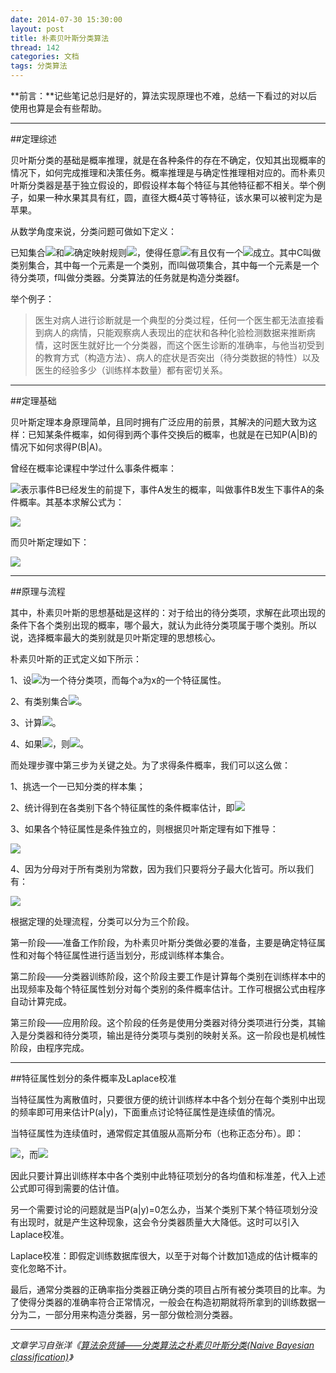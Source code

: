 ```yaml
---
date: 2014-07-30 15:30:00
layout: post
title: 朴素贝叶斯分类算法
thread: 142
categories: 文档
tags: 分类算法
---
```


**前言：**记些笔记总归是好的，算法实现原理也不难，总结一下看过的对以后使用也算是会有些帮助。

----

##定理综述

贝叶斯分类的基础是概率推理，就是在各种条件的存在不确定，仅知其出现概率的情况下，如何完成推理和决策任务。概率推理是与确定性推理相对应的。而朴素贝叶斯分类器是基于独立假设的，即假设样本每个特征与其他特征都不相关。举个例子，如果一种水果其具有红，圆，直径大概4英寸等特征，该水果可以被判定为是苹果。

从数学角度来说，分类问题可做如下定义：

已知集合<img src="http://latex.codecogs.com/gif.latex?C=\left\{y_1,%20y_2,%20...,y_n\right\}">和<img src="http://latex.codecogs.com/gif.latex?I=\left\{x_1,%20x_2,...,%20x_m,...\right\}">确定映射规则<img src="http://latex.codecogs.com/gif.latex?y=f\left\(x\right\)">，使得任意<img src="http://latex.codecogs.com/gif.latex?x_i\inI">有且仅有一个<img src="http://latex.codecogs.com/gif.latex?y_i\inC使得y_i=f\left\(x_i\right\)">成立。其中C叫做类别集合，其中每一个元素是一个类别，而I叫做项集合，其中每一个元素是一个待分类项，f叫做分类器。分类算法的任务就是构造分类器f。

举个例子：

>医生对病人进行诊断就是一个典型的分类过程，任何一个医生都无法直接看到病人的病情，只能观察病人表现出的症状和各种化验检测数据来推断病情，这时医生就好比一个分类器，而这个医生诊断的准确率，与他当初受到的教育方式（构造方法）、病人的症状是否突出（待分类数据的特性）以及医生的经验多少（训练样本数量）都有密切关系。

----

##定理基础

贝叶斯定理本身原理简单，且同时拥有广泛应用的前景，其解决的问题大致为这样：已知某条件概率，如何得到两个事件交换后的概率，也就是在已知P(A|B)的情况下如何求得P(B|A)。

曾经在概率论课程中学过什么事条件概率：

<img src="http://latex.codecogs.com/gif.latex?P\left\(A|B\right\)">表示事件B已经发生的前提下，事件A发生的概率，叫做事件B发生下事件A的条件概率。其基本求解公式为：

<img src="http://latex.codecogs.com/gif.latex?P\left\(A|B\right\)=\frac{P\left\(AB\right\)}{P\left\(B\right\)}">

而贝叶斯定理如下：

<img src="http://latex.codecogs.com/gif.latex?P\left\(B|A\right\)=\frac{P\left\(A|B\right\)P\left\(B\right\)}{P\left\(A\right\)}">

----

##原理与流程

其中，朴素贝叶斯的思想基础是这样的：对于给出的待分类项，求解在此项出现的条件下各个类别出现的概率，哪个最大，就认为此待分类项属于哪个类别。所以说，选择概率最大的类别就是贝叶斯定理的思想核心。

朴素贝叶斯的正式定义如下所示：

1、设<img src="http://latex.codecogs.com/gif.latex?x=\left\{a_1, a_2,...,a_m\right\}">为一个待分类项，而每个a为x的一个特征属性。

2、有类别集合<img src="http://latex.codecogs.com/gif.latex?C=\left\y_1, y_2,...,y_n\right\">。

3、计算<img src="http://latex.codecogs.com/gif.latex?P\left\(y_1|x\right\), P\left\(y_2|x\right\),..., P\left\(y_n|x\right\)">。

4、如果<img src="http://latex.codecogs.com/gif.latex?P\left\(y_k|x\right\)=max\left\{P\left\(y_1|x\right\), P\left\(y_2|x\right\),..., P\left\(y_n|x\right\)\right\}">，则<img src="http://latex.codecogs.com/gif.latex?x\iny_k">。

而处理步骤中第三步为关键之处。为了求得条件概率，我们可以这么做：

1、挑选一个一已知分类的样本集；

2、统计得到在各类别下各个特征属性的条件概率估计，即<img src="http://latex.codecogs.com/gif.latex?P(a_1|y_1),P(a_2|y_1),...,P(a_m|y_1);P(a_1|y_2),P(a_2|y_2),...,P(a_m|y_2);...;P(a_1|y_n),P(a_2|y_n),...,P(a_m|y_n)">

3、如果各个特征属性是条件独立的，则根据贝叶斯定理有如下推导：

<img src="http://latex.codecogs.com/gif.latex?P(y_i|x)=\frac{P(x|y_i)P(y_i)}{P(x)}">

4、因为分母对于所有类别为常数，因为我们只要将分子最大化皆可。所以我们有：

<img src="http://latex.codecogs.com/gif.latex?P(x|y_i)P(y_i)=P(a_1|y_i)P(a_2|y_i)...P(a_m|y_i)P(y_i)=P(y_i)\prod^m_{j=1}P(a_j|y_i)">

根据定理的处理流程，分类可以分为三个阶段。

第一阶段——准备工作阶段，为朴素贝叶斯分类做必要的准备，主要是确定特征属性和对每个特征属性进行适当划分，形成训练样本集合。

第二阶段——分类器训练阶段，这个阶段主要工作是计算每个类别在训练样本中的出现频率及每个特征属性划分对每个类别的条件概率估计。工作可根据公式由程序自动计算完成。

第三阶段——应用阶段。这个阶段的任务是使用分类器对待分类项进行分类，其输入是分类器和待分类项，输出是待分类项与类别的映射关系。这一阶段也是机械性阶段，由程序完成。

----

##特征属性划分的条件概率及Laplace校准

当特征属性为离散值时，只要很方便的统计训练样本中各个划分在每个类别中出现的频率即可用来估计P(a|y)，下面重点讨论特征属性是连续值的情况。

当特征属性为连续值时，通常假定其值服从高斯分布（也称正态分布）。即：

<img src="http://latex.codecogs.com/gif.latex?g(x,\eta%20,\sigma%20)=\frac{1}{\sqrt{2\pi%20}\sigma%20}e^-\frac{(x-\eta)^2}{2\sigma^2}">，而<img src="http://latex.codecogs.com/gif.latex?P(a_k|y_i)=g(a_k,\eta_{y_i},\sigma_{y_i})">

因此只要计算出训练样本中各个类别中此特征项划分的各均值和标准差，代入上述公式即可得到需要的估计值。

另一个需要讨论的问题就是当P(a|y)=0怎么办，当某个类别下某个特征项划分没有出现时，就是产生这种现象，这会令分类器质量大大降低。这时可以引入Laplace校准。

Laplace校准：即假定训练数据库很大，以至于对每个计数加1造成的估计概率的变化忽略不计。

最后，通常分类器的正确率指分类器正确分类的项目占所有被分类项目的比率。为了使得分类器的准确率符合正常情况，一般会在构造初期就将所拿到的训练数据一分为二，一部分用来构造分类器，另一部分做检测分类器。

----

*文章学习自张洋《[算法杂货铺——分类算法之朴素贝叶斯分类(Naive Bayesian classification)](http://www.cnblogs.com/leoo2sk/archive/2010/09/17/naive-bayesian-classifier.html)》*